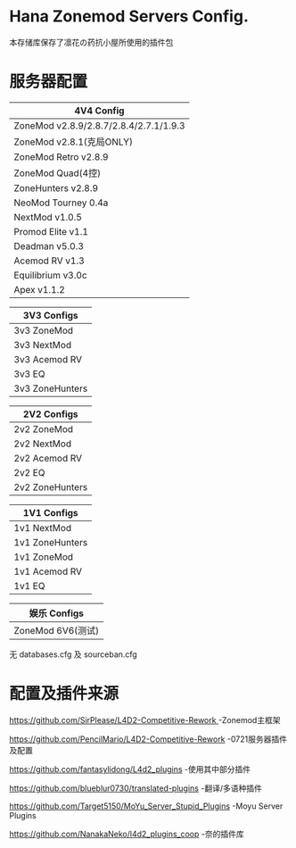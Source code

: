 # Hana Zonemod Servers Config.

本存储库保存了凛花の药抗小屋所使用的插件包

# 服务器配置

| 4V4 Config                             |
| -------------------------------------- |
| ZoneMod v2.8.9/2.8.7/2.8.4/2.7.1/1.9.3 |
| ZoneMod v2.8.1(克局ONLY)               |
| ZoneMod Retro v2.8.9                   |
| ZoneMod Quad(4控)                      |
| ZoneHunters v2.8.9                     |
| NeoMod Tourney 0.4a                    |
| NextMod v1.0.5                         |
| Promod Elite v1.1                      |
| Deadman v5.0.3                         |
| Acemod RV v1.3                         |
| Equilibrium v3.0c                      |
| Apex v1.1.2                            |

| 3V3 Configs     |
| --------------- |
| 3v3 ZoneMod     |
| 3v3 NextMod     |
| 3v3 Acemod RV   |
| 3v3 EQ          |
| 3v3 ZoneHunters |

| 2V2 Configs     |
| --------------- |
| 2v2 ZoneMod     |
| 2v2 NextMod     |
| 2v2 Acemod RV   |
| 2v2 EQ          |
| 2v2 ZoneHunters |

| 1V1 Configs     |
| --------------- |
| 1v1 NextMod     |
| 1v1 ZoneHunters |
| 1v1 ZoneMod     |
| 1v1 Acemod RV   |
| 1v1 EQ          |

| 娱乐 Configs      |
| ----------------- |
| ZoneMod 6V6(测试) |

无 databases.cfg 及 sourceban.cfg

# 配置及插件来源

[https://github.com/SirPlease/L4D2-Competitive-Rework	](https://github.com/SirPlease/L4D2-Competitive-Rework)-Zonemod主框架

https://github.com/PencilMario/L4D2-Competitive-Rework		-0721服务器插件及配置

https://github.com/fantasylidong/L4d2_plugins	-使用其中部分插件

https://github.com/blueblur0730/translated-plugins	-翻译/多语种插件

https://github.com/Target5150/MoYu_Server_Stupid_Plugins	-Moyu Server Plugins

https://github.com/NanakaNeko/l4d2_plugins_coop	-奈的插件库
